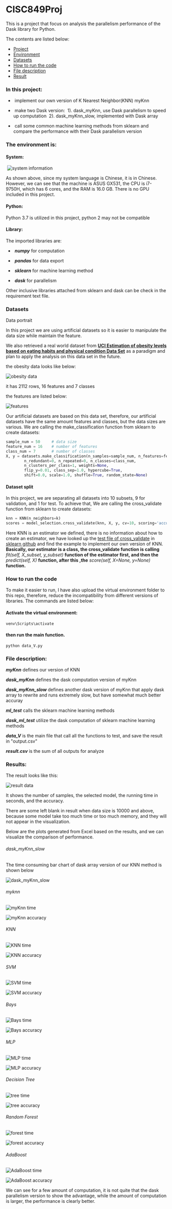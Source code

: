# CISC849Proj

This is a project that focus on analysis the parallelism performance of the Dask library for Python.

The contents are listed below:

- [Project](https://github.com/ZhangQingsen/CISC849Proj#in-this-project)
- [Environment](https://github.com/ZhangQingsen/CISC849Proj#the-environment-is)
- [Datasets](https://github.com/ZhangQingsen/CISC849Proj#dataset)
- [How to run the code](https://github.com/ZhangQingsen/CISC849Proj#how-to-run-the-code)
- [File description](https://github.com/ZhangQingsen/CISC849Proj#file-description)
- [Result](https://github.com/ZhangQingsen/CISC849Proj#results)

### In this project:

- ​	implement our own version of K Nearest Neighbor(KNN) myKnn

- ​	make two Dask version: 
  ​                              1). dask_myKnn, use Dask parallelism to speed up computation
  ​                              2). dask_myKnn_slow, implemented with Dask array
- ​	call some common machine learning methods from sklearn and compare the performance with their Dask parallelism version


### The environment is: 

#### System:

​	 ![system information](https://github.com/ZhangQingsen/CISC849Proj/blob/main/appendix/system%20information.png)

As shown above, since my system language is Chinese, it is in Chinese. However, we can see that the machine is ASUS GX531, the CPU is i7-9750H, which has 6 cores, and the RAM is 16.0 GB. There is no GPU included in this project.

#### Python:

Python 3.7 is utilized in this project, python 2 may not be compatible

#### Library:

The imported libraries are:

- ​	***numpy*** for computation

- ​	***pandas*** for data export

- ​	***sklearn*** for machine learning method

- ​	***dask*** for parallelism


Other inclusive libraries attached from sklearn and dask can be check in the requirement text file.

### Datasets

Data portrait

In this project we are using artificial datasets so it is easier to manipulate the data size while maintain the feature.

We also retrieved a real world dataset from [**UCI Estimation of obesity levels based on eating habits and physical condition Data Set**](https://archive.ics.uci.edu/ml/datasets/Estimation+of+obesity+levels+based+on+eating+habits+and+physical+condition+) as a paradigm and plan to apply the analysis on this data set in the future.

the obesity data looks like below:

![obesity data](https://github.com/ZhangQingsen/CISC849Proj/blob/main/appendix/obesity%20data.png)

it has 2112 rows, 16 features and 7 classes

the features are listed below:

![features](https://github.com/ZhangQingsen/CISC849Proj/blob/main/appendix/features.png)

Our artificial datasets are based on this data set, therefore, our artificial datasets have the same amount features and classes, but the data sizes are various. We are calling the make_classification function from sklearn to create datasets:

```python
sample_num = 50		# data size
feature_num = 16	# number of features
class_num = 7		# number of classes
X, y = datasets.make_classification(n_samples=sample_num, n_features=feature_num, n_informative=feature_num,
		n_redundant=0, n_repeated=0, n_classes=class_num,
		n_clusters_per_class=1, weights=None,
		flip_y=0.01, class_sep=1.0, hypercube=True,
		shift=0.0, scale=1.0, shuffle=True, random_state=None)
```



#### Dataset split

In this project, we are separating all datasets into 10 subsets, 9 for validation, and 1 for test. To achieve that, We are calling the cross_validate function from sklearn to create datasets:

```python
knn = KNN(n_neighbors=k)
scores = model_selection.cross_validate(knn, X, y, cv=10, scoring='accuracy')
```

Here KNN is an estimator we defined, there is no information about how to create an estimator, we have looked up the [test file of cross_validate](https://github.com/scikit-learn/scikit-learn/blob/255718b4ad9a3490bc99c992d467f85737bd1291/sklearn/model_selection/tests/test_validation.py) in [sklearn github](https://github.com/scikit-learn/scikit-learn) and find the example to implement our own version of KNN. **Basically, our estimator is a class, the cross_validate function is calling** *fit(self, X_subset, y_subset)* **function of the estimator first, and then the** *predict(self, X)* **function, after this ,the** *score(self, X=None, y=None)* **function.**



### How to run the code

To make it easier to run, I have also upload the virtual environment folder to this repo, therefore, reduce the incompatibility from different versions of libraries. The commands are listed below:

#### Activate the virtual environment:

```shell
venv\Scripts\activate
```

#### then run the main function.

```shell
python data_V.py
```



### File description:

***myKnn*** defines our version of KNN

***dask_myKnn*** defines the dask computation version of myKnn

***dask_myKnn_slow*** defines another dask version of myKnn that apply dask array to rewrite and runs extremely slow, but have somewhat much better accuray

***ml_test*** calls the sklearn machine learning methods 

***dask_ml_test*** utilize the dask computation of sklearn machine learning methods

***data_V*** is the main file that call all the functions to test, and save the result in "output.csv"

***result.csv*** is the sum of all outputs for analyze



### Results:

The result looks like this:

![result data](https://github.com/ZhangQingsen/CISC849Proj/blob/main/appendix/result%20data.png)

It shows the number of samples, the selected model, the running time in seconds, and the accuracy.

There are some left blank in result when data size is 10000 and above, because some model take too much time or too much memory, and they will not appear in the visualization.

Below are the plots generated from Excel based on the results, and we can visualize the comparison of performance.

###### dask_myKnn_slow

The time consuming bar chart of dask array version of our KNN method is shown below

![dask_myKnn_slow](https://github.com/ZhangQingsen/CISC849Proj/blob/main/appendix/dask_myKnn_slow%20timing.png)

###### myknn

![myKnn time](https://github.com/ZhangQingsen/CISC849Proj/blob/main/appendix/myKnn%20timing%20comparison.png)

![myKnn accuracy](https://github.com/ZhangQingsen/CISC849Proj/blob/main/appendix/myKnn%20accuracy%20comparison.png)

###### KNN

![KNN time](https://github.com/ZhangQingsen/CISC849Proj/blob/main/appendix/KNN%20timing%20comparison.png)

![KNN accuracy](https://github.com/ZhangQingsen/CISC849Proj/blob/main/appendix/KNN%20accuracy%20comparison.png)

###### SVM

![SVM time](https://github.com/ZhangQingsen/CISC849Proj/blob/main/appendix/SVM%20timing%20comparison.png)

![SVM accuracy](https://github.com/ZhangQingsen/CISC849Proj/blob/main/appendix/SVM%20accuracy%20comparison.png)

###### Bays

![Bays time](https://github.com/ZhangQingsen/CISC849Proj/blob/main/appendix/Naive%20Bays%20timing%20comparison.png)

![Bays accuracy](https://github.com/ZhangQingsen/CISC849Proj/blob/main/appendix/Naive%20Bays%20accuracy%20comparison.png)

###### MLP

![MLP time](https://github.com/ZhangQingsen/CISC849Proj/blob/main/appendix/MLP%20timing%20comparison.png)

![MLP accuracy](https://github.com/ZhangQingsen/CISC849Proj/blob/main/appendix/MLP%20accuracy%20comparison.png)

###### Decision Tree

![tree time](https://github.com/ZhangQingsen/CISC849Proj/blob/main/appendix/Decision%20Tree%20timing%20comparison.png)

![tree accuracy](https://github.com/ZhangQingsen/CISC849Proj/blob/main/appendix/Decision%20Tree%20accuracy%20comparison.png)

###### Random Forest

![forest time](https://github.com/ZhangQingsen/CISC849Proj/blob/main/appendix/Random%20Forest%20timing%20comparison.png)

![forest accuracy](https://github.com/ZhangQingsen/CISC849Proj/blob/main/appendix/Random%20Forest%20accuracy%20comparison.png)

###### AdaBoost

![AdaBoost time](https://github.com/ZhangQingsen/CISC849Proj/blob/main/appendix/AdaBoost%20timing%20comparison.png)

![AdaBoost accuracy](https://github.com/ZhangQingsen/CISC849Proj/blob/main/appendix/AdaBoost%20accuracy%20comparison.png)

We can see for a few amount of computation, it is not quite that the dask parallelism version to show the advantage, while the amount of computation is larger, the performance is clearly better.

